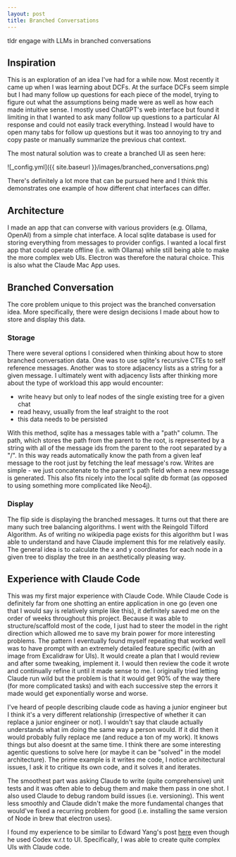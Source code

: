 ```yaml
---
layout: post
title: Branched Conversations
---
```


tldr engage with LLMs in branched conversations

## Inspiration
This is an exploration of an idea I've had for a while now. 
Most recently it came up when I was learning about DCFs.
At the surface DCFs seem simple but I had many follow up questions for each piece of the model, trying to figure out what the assumptions being made were as well as how each made intuitive sense. 
I mostly used ChatGPT's web interface but found it limiting in that I wanted to ask many follow up questions to a particular AI response and could not easily track everything.
Instead I would have to open many tabs for follow up questions but it was too annoying to try and copy paste or manually summarize the previous chat context. 

The most natural solution was to create a branched UI as seen here:

![_config.yml]({{ site.baseurl }}/images/branched_conversations.png)

There's definitely a lot more that can be pursued here and I think this demonstrates one example of how different chat interfaces can differ. 

## Architecture
I made an app that can converse with various providers (e.g. Ollama, OpenAI) from a simple chat interface.
A local sqlite database is used for storing everything from messages to provider configs. 
I wanted a local first app that could operate offline (i.e. with Ollama) while still being able to make the more complex web UIs. 
Electron was therefore the natural choice. 
This is also what the Claude Mac App uses. 

## Branched Conversation
The core problem unique to this project was the branched conversation idea.
More specifically, there were design decisions I made about how to store and display this data. 

### Storage
There were several options I considered when thinking about how to store branched conversation data. 
One was to use sqlite's recursive CTEs to self reference messages. 
Another was to store adjacency lists as a string for a given message. 
I ultimately went with adjacency lists after thinking more about the type of workload this app would encounter:
- write heavy but only to leaf nodes of the single existing tree for a given chat
- read heavy, usually from the leaf straight to the root
- this data needs to be persisted

With this method, sqlite has a messages table with a "path" column.
The path, which stores the path from the parent to the root, is represented by a string with all of the message ids from the parent to the root separated by a "/". 
In this way reads automatically know the path from a given leaf message to the root just by fetching the leaf message's row. 
Writes are simple - we just concatenate to the parent's path field when a new message is generated. 
This also fits nicely into the local sqlite db format (as opposed to using something more complicated like Neo4j).  

### Display
The flip side is displaying the branched messages. 
It turns out that there are many such tree balancing algorithms. 
I went with the Reingold Tilford Algorithm. 
As of writing no wikipedia page exists for this algorithm but I was able to understand and have Claude implement this for me relatively easily. 
The general idea is to calculate the x and y coordinates for each node in a given tree to display the tree in an aesthetically pleasing way. 

## Experience with Claude Code
This was my first major experience with Claude Code. 
While Claude Code is definitely far from one shotting an entire application in one go (even one that I would say is relatively simple like this), it definitely saved me on the order of weeks throughout this project. 
Because it was able to structure/scaffold most of the code, I just had to steer the model in the right direction which allowed me to save my brain power for more interesting problems. 
The pattern I eventually found myself repeating that worked well was to have prompt with an extremely detailed feature specific (with an image from Excalidraw for UIs). 
It would create a plan that I would review and after some tweaking, implement it. 
I would then review the code it wrote and continually refine it until it made sense to me. 
I originally tried letting Claude run wild but the problem is that it would get 90% of the way there (for more complicated tasks) and with each successive step the errors it made would get exponentially worse and worse. 

I've heard of people describing claude code as having a junior engineer but I think it's a very different relationship (irrespective of whether it can replace a junior engineer or not).
I wouldn't say that claude actually understands what im doing the same way a person would. 
If it did then it would probably fully replace me (and reduce a ton of my work). 
It knows things but also doesnt at the same time. 
I think there are some interesting agentic questions to solve here (or maybe it can be "solved" in the model architecture). 
The prime example is it writes me code, I notice architectural issues, I ask it to critique its own code, and it solves it and iterates. 

The smoothest part was asking Claude to write (quite comprehensive) unit tests and it was often able to debug them and make them pass in one shot. 
I also used Claude to debug random build issues (i.e. versioning).
This went less smoothly and Claude didn't make the more fundamental changes that would've fixed a recurring problem for good (i.e. installing the same version of Node in brew that electron uses). 

I found my experience to be similar to Edward Yang's post [here](https://blog.ezyang.com/) even though he used Codex w.r.t to UI. 
Specifically, I was able to create quite complex UIs with Claude code. 


